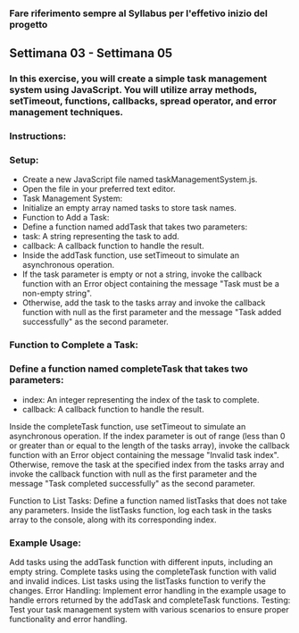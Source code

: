 ### Fare riferimento sempre al Syllabus per l'effetivo inizio del progetto
## Settimana 03 - Settimana 05
### In this exercise, you will create a simple task management system using JavaScript. You will utilize array methods, setTimeout, functions, callbacks, spread operator, and error management techniques.
### Instructions:
### Setup:
* Create a new JavaScript file named taskManagementSystem.js.
* Open the file in your preferred text editor.
* Task Management System:
* Initialize an empty array named tasks to store task names.
* Function to Add a Task:
* Define a function named addTask that takes two parameters:
* task: A string representing the task to add.
* callback: A callback function to handle the result.
* Inside the addTask function, use setTimeout to simulate an asynchronous operation.
* If the task parameter is empty or not a string, invoke the callback function with an Error object containing the message "Task must be a non-empty string".
* Otherwise, add the task to the tasks array and invoke the callback function with null as the first parameter and the message "Task added successfully" as the second parameter.

### Function to Complete a Task:
### Define a function named completeTask that takes two parameters:
* index: An integer representing the index of the task to complete.
* callback: A callback function to handle the result.

Inside the completeTask function, use setTimeout to simulate an asynchronous operation.
If the index parameter is out of range (less than 0 or greater than or equal to the length of the tasks array), invoke the callback function with an Error object containing the message "Invalid task index".
Otherwise, remove the task at the specified index from the tasks array and invoke the callback function with null as the first parameter and the message "Task completed successfully" as the second parameter.

Function to List Tasks:
Define a function named listTasks that does not take any parameters.
Inside the listTasks function, log each task in the tasks array to the console, along with its corresponding index.

### Example Usage:
Add tasks using the addTask function with different inputs, including an empty string.
Complete tasks using the completeTask function with valid and invalid indices.
List tasks using the listTasks function to verify the changes.
Error Handling:
Implement error handling in the example usage to handle errors returned by the addTask and completeTask functions.
Testing:
Test your task management system with various scenarios to ensure proper functionality and error handling.

